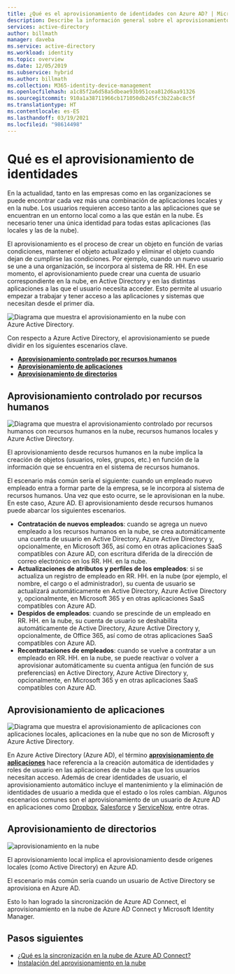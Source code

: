 ```yaml
---
title: ¿Qué es el aprovisionamiento de identidades con Azure AD? | Microsoft Docs
description: Describe la información general sobre el aprovisionamiento de identidades.
services: active-directory
author: billmath
manager: daveba
ms.service: active-directory
ms.workload: identity
ms.topic: overview
ms.date: 12/05/2019
ms.subservice: hybrid
ms.author: billmath
ms.collection: M365-identity-device-management
ms.openlocfilehash: a1c85f2a6d58a5dbeae93b951cea812d6aa91326
ms.sourcegitcommit: 910a1a38711966cb171050db245fc3b22abc8c5f
ms.translationtype: HT
ms.contentlocale: es-ES
ms.lasthandoff: 03/19/2021
ms.locfileid: "98614498"
---
```

# <a name="what-is-identity-provisioning"></a>Qué es el aprovisionamiento de identidades

En la actualidad, tanto en las empresas como en las organizaciones se puede encontrar cada vez más una combinación de aplicaciones locales y en la nube.  Los usuarios requieren acceso tanto a las aplicaciones que se encuentran en un entorno local como a las que están en la nube. Es necesario tener una única identidad para todas estas aplicaciones (las locales y las de la nube).

El aprovisionamiento es el proceso de crear un objeto en función de varias condiciones, mantener el objeto actualizado y eliminar el objeto cuando dejan de cumplirse las condiciones. Por ejemplo, cuando un nuevo usuario se une a una organización, se incorpora al sistema de RR. HH.  En ese momento, el aprovisionamiento puede crear una cuenta de usuario correspondiente en la nube, en Active Directory y en las distintas aplicaciones a las que el usuario necesita acceder.  Esto permite al usuario empezar a trabajar y tener acceso a las aplicaciones y sistemas que necesitan desde el primer día. 

![Diagrama que muestra el aprovisionamiento en la nube con Azure Active Directory.](media/what-is-provisioning/cloud-1.png)

Con respecto a Azure Active Directory, el aprovisionamiento se puede dividir en los siguientes escenarios clave.  

- **[Aprovisionamiento controlado por recursos humanos](#hr-driven-provisioning)**  
- **[Aprovisionamiento de aplicaciones](#app-provisioning)**  
- **[Aprovisionamiento de directorios](#directory-provisioning)** 

## <a name="hr-driven-provisioning"></a>Aprovisionamiento controlado por recursos humanos

![Diagrama que muestra el aprovisionamiento controlado por recursos humanos con recursos humanos en la nube, recursos humanos locales y Azure Active Directory.](media/what-is-provisioning/cloud-2.png)

El aprovisionamiento desde recursos humanos en la nube implica la creación de objetos (usuarios, roles, grupos, etc.) en función de la información que se encuentra en el sistema de recursos humanos.  

El escenario más común sería el siguiente: cuando un empleado nuevo empleado entra a formar parte de la empresa, se le incorpora al sistema de recursos humanos.  Una vez que esto ocurre, se le aprovisionan en la nube.  En este caso, Azure AD.  El aprovisionamiento desde recursos humanos puede abarcar los siguientes escenarios. 

- **Contratación de nuevos empleados**: cuando se agrega un nuevo empleado a los recursos humanos en la nube, se crea automáticamente una cuenta de usuario en Active Directory, Azure Active Directory y, opcionalmente, en Microsoft 365, así como en otras aplicaciones SaaS compatibles con Azure AD, con escritura diferida de la dirección de correo electrónico en los RR. HH. en la nube.
- **Actualizaciones de atributos y perfiles de los empleados**: si se actualiza un registro de empleado en RR. HH. en la nube (por ejemplo, el nombre, el cargo o el administrador), su cuenta de usuario se actualizará automáticamente en Active Directory, Azure Active Directory y, opcionalmente, en Microsoft 365 y en otras aplicaciones SaaS compatibles con Azure AD.
- **Despidos de empleados**: cuando se prescinde de un empleado en RR. HH. en la nube, su cuenta de usuario se deshabilita automáticamente de Active Directory, Azure Active Directory y, opcionalmente, de Office 365, así como de otras aplicaciones SaaS compatibles con Azure AD.
- **Recontrataciones de empleados**: cuando se vuelve a contratar a un empleado en RR. HH. en la nube, se puede reactivar o volver a aprovisionar automáticamente su cuenta antigua (en función de sus preferencias) en Active Directory, Azure Active Directory y, opcionalmente, en Microsoft 365 y en otras aplicaciones SaaS compatibles con Azure AD.


## <a name="app-provisioning"></a>Aprovisionamiento de aplicaciones

![Diagrama que muestra el aprovisionamiento de aplicaciones con aplicaciones locales, aplicaciones en la nube que no son de Microsoft y Azure Active Directory.](media/what-is-provisioning/cloud-3.png)

En Azure Active Directory (Azure AD), el término **[aprovisionamiento de aplicaciones](../app-provisioning/user-provisioning.md)** hace referencia a la creación automática de identidades y roles de usuario en las aplicaciones de nube a las que los usuarios necesitan acceso. Además de crear identidades de usuario, el aprovisionamiento automático incluye el mantenimiento y la eliminación de identidades de usuario a medida que el estado o los roles cambian. Algunos escenarios comunes son el aprovisionamiento de un usuario de Azure AD en aplicaciones como [Dropbox](../saas-apps/dropboxforbusiness-provisioning-tutorial.md), [Salesforce](../saas-apps/salesforce-provisioning-tutorial.md) y [ServiceNow](../saas-apps/servicenow-provisioning-tutorial.md), entre otras.

## <a name="directory-provisioning"></a>Aprovisionamiento de directorios

![aprovisionamiento en la nube](media/what-is-provisioning/cloud-4.png)

El aprovisionamiento local implica el aprovisionamiento desde orígenes locales (como Active Directory) en Azure AD.  

El escenario más común sería cuando un usuario de Active Directory se aprovisiona en Azure AD.

Esto lo han logrado la sincronización de Azure AD Connect, el aprovisionamiento en la nube de Azure AD Connect y Microsoft Identity Manager. 
 
## <a name="next-steps"></a>Pasos siguientes 

- [¿Qué es la sincronización en la nube de Azure AD Connect?](what-is-cloud-sync.md)
- [Instalación del aprovisionamiento en la nube](how-to-install.md)